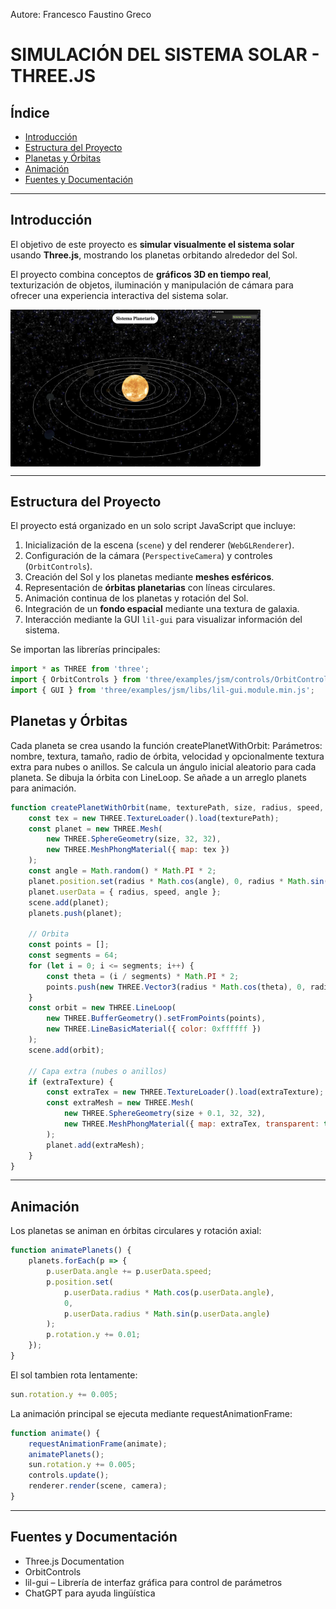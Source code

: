 <!-- @import "design/style.css" -->
Autore: Francesco Faustino Greco  

# **SIMULACIÓN DEL SISTEMA SOLAR - THREE.JS**

## Índice

- [Introducción](#introducción)
- [Estructura del Proyecto](#estructura-del-proyecto)
- [Planetas y Órbitas](#planetas-y-órbitas)
- [Animación](#animación)
- [Fuentes y Documentación](#fuentes-y-documentación)

---

## Introducción

El objetivo de este proyecto es **simular visualmente el sistema solar** usando **Three.js**, mostrando los planetas orbitando alrededor del Sol.  

El proyecto combina conceptos de **gráficos 3D en tiempo real**, texturización de objetos, iluminación y manipulación de cámara para ofrecer una experiencia interactiva del sistema solar.

<img src="img/screenshor.png" width="400" align="center"/>

---

## Estructura del Proyecto

El proyecto está organizado en un solo script JavaScript que incluye:

1. Inicialización de la escena (`scene`) y del renderer (`WebGLRenderer`).
2. Configuración de la cámara (`PerspectiveCamera`) y controles (`OrbitControls`).
3. Creación del Sol y los planetas mediante **meshes esféricos**.
4. Representación de **órbitas planetarias** con líneas circulares.
5. Animación continua de los planetas y rotación del Sol.
6. Integración de un **fondo espacial** mediante una textura de galaxia.
7. Interacción mediante la GUI `lil-gui` para visualizar información del sistema.

Se importan las librerías principales:

```javascript
import * as THREE from 'three';
import { OrbitControls } from 'three/examples/jsm/controls/OrbitControls';
import { GUI } from 'three/examples/jsm/libs/lil-gui.module.min.js';
```

## Planetas y Órbitas
Cada planeta se crea usando la función createPlanetWithOrbit:
Parámetros: nombre, textura, tamaño, radio de órbita, velocidad y opcionalmente textura extra para nubes o anillos.
Se calcula un ángulo inicial aleatorio para cada planeta.
Se dibuja la órbita con LineLoop.
Se añade a un arreglo planets para animación.

```javascript
function createPlanetWithOrbit(name, texturePath, size, radius, speed, extraTexture = null, extraOpacity = 0) {
    const tex = new THREE.TextureLoader().load(texturePath);
    const planet = new THREE.Mesh(
        new THREE.SphereGeometry(size, 32, 32),
        new THREE.MeshPhongMaterial({ map: tex })
    );
    const angle = Math.random() * Math.PI * 2;
    planet.position.set(radius * Math.cos(angle), 0, radius * Math.sin(angle));
    planet.userData = { radius, speed, angle };
    scene.add(planet);
    planets.push(planet);

    // Orbita
    const points = [];
    const segments = 64;
    for (let i = 0; i <= segments; i++) {
        const theta = (i / segments) * Math.PI * 2;
        points.push(new THREE.Vector3(radius * Math.cos(theta), 0, radius * Math.sin(theta)));
    }
    const orbit = new THREE.LineLoop(
        new THREE.BufferGeometry().setFromPoints(points),
        new THREE.LineBasicMaterial({ color: 0xffffff })
    );
    scene.add(orbit);

    // Capa extra (nubes o anillos)
    if (extraTexture) {
        const extraTex = new THREE.TextureLoader().load(extraTexture);
        const extraMesh = new THREE.Mesh(
            new THREE.SphereGeometry(size + 0.1, 32, 32),
            new THREE.MeshPhongMaterial({ map: extraTex, transparent: true, opacity: extraOpacity, side: THREE.DoubleSide })
        );
        planet.add(extraMesh);
    }
}
```
---

## Animación

Los planetas se animan en órbitas circulares y rotación axial:

```javascript
function animatePlanets() {
    planets.forEach(p => {
        p.userData.angle += p.userData.speed;
        p.position.set(
            p.userData.radius * Math.cos(p.userData.angle),
            0,
            p.userData.radius * Math.sin(p.userData.angle)
        );
        p.rotation.y += 0.01;
    });
}
```

El sol tambien rota lentamente:

```javascript
sun.rotation.y += 0.005;
```

La animación principal se ejecuta mediante requestAnimationFrame:
```javascript
function animate() {
    requestAnimationFrame(animate);
    animatePlanets();
    sun.rotation.y += 0.005;
    controls.update();
    renderer.render(scene, camera);
}
```

---

## Fuentes y Documentación
- Three.js Documentation
- OrbitControls
- lil-gui – Librería de interfaz gráfica para control de parámetros
- ChatGPT para ayuda lingüística
